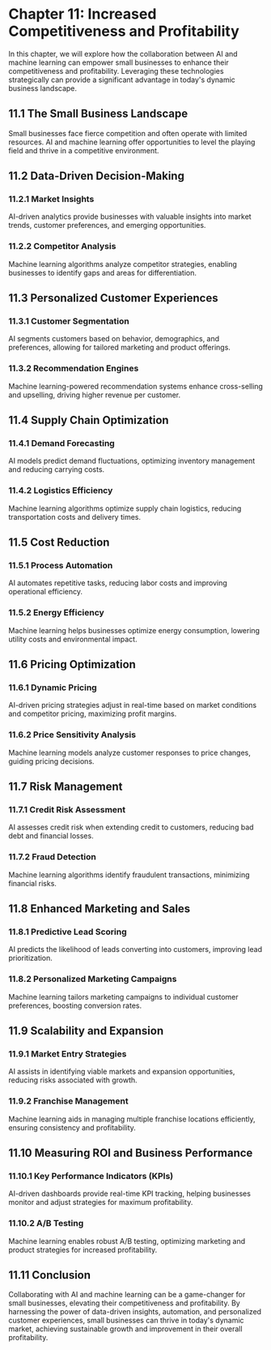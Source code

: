 Chapter 11: Increased Competitiveness and Profitability
=======================================================

In this chapter, we will explore how the collaboration between AI and machine learning can empower small businesses to enhance their competitiveness and profitability. Leveraging these technologies strategically can provide a significant advantage in today's dynamic business landscape.

11.1 The Small Business Landscape
---------------------------------

Small businesses face fierce competition and often operate with limited resources. AI and machine learning offer opportunities to level the playing field and thrive in a competitive environment.

11.2 Data-Driven Decision-Making
--------------------------------

### 11.2.1 Market Insights

AI-driven analytics provide businesses with valuable insights into market trends, customer preferences, and emerging opportunities.

### 11.2.2 Competitor Analysis

Machine learning algorithms analyze competitor strategies, enabling businesses to identify gaps and areas for differentiation.

11.3 Personalized Customer Experiences
--------------------------------------

### 11.3.1 Customer Segmentation

AI segments customers based on behavior, demographics, and preferences, allowing for tailored marketing and product offerings.

### 11.3.2 Recommendation Engines

Machine learning-powered recommendation systems enhance cross-selling and upselling, driving higher revenue per customer.

11.4 Supply Chain Optimization
------------------------------

### 11.4.1 Demand Forecasting

AI models predict demand fluctuations, optimizing inventory management and reducing carrying costs.

### 11.4.2 Logistics Efficiency

Machine learning algorithms optimize supply chain logistics, reducing transportation costs and delivery times.

11.5 Cost Reduction
-------------------

### 11.5.1 Process Automation

AI automates repetitive tasks, reducing labor costs and improving operational efficiency.

### 11.5.2 Energy Efficiency

Machine learning helps businesses optimize energy consumption, lowering utility costs and environmental impact.

11.6 Pricing Optimization
-------------------------

### 11.6.1 Dynamic Pricing

AI-driven pricing strategies adjust in real-time based on market conditions and competitor pricing, maximizing profit margins.

### 11.6.2 Price Sensitivity Analysis

Machine learning models analyze customer responses to price changes, guiding pricing decisions.

11.7 Risk Management
--------------------

### 11.7.1 Credit Risk Assessment

AI assesses credit risk when extending credit to customers, reducing bad debt and financial losses.

### 11.7.2 Fraud Detection

Machine learning algorithms identify fraudulent transactions, minimizing financial risks.

11.8 Enhanced Marketing and Sales
---------------------------------

### 11.8.1 Predictive Lead Scoring

AI predicts the likelihood of leads converting into customers, improving lead prioritization.

### 11.8.2 Personalized Marketing Campaigns

Machine learning tailors marketing campaigns to individual customer preferences, boosting conversion rates.

11.9 Scalability and Expansion
------------------------------

### 11.9.1 Market Entry Strategies

AI assists in identifying viable markets and expansion opportunities, reducing risks associated with growth.

### 11.9.2 Franchise Management

Machine learning aids in managing multiple franchise locations efficiently, ensuring consistency and profitability.

11.10 Measuring ROI and Business Performance
--------------------------------------------

### 11.10.1 Key Performance Indicators (KPIs)

AI-driven dashboards provide real-time KPI tracking, helping businesses monitor and adjust strategies for maximum profitability.

### 11.10.2 A/B Testing

Machine learning enables robust A/B testing, optimizing marketing and product strategies for increased profitability.

11.11 Conclusion
----------------

Collaborating with AI and machine learning can be a game-changer for small businesses, elevating their competitiveness and profitability. By harnessing the power of data-driven insights, automation, and personalized customer experiences, small businesses can thrive in today's dynamic market, achieving sustainable growth and improvement in their overall profitability.
